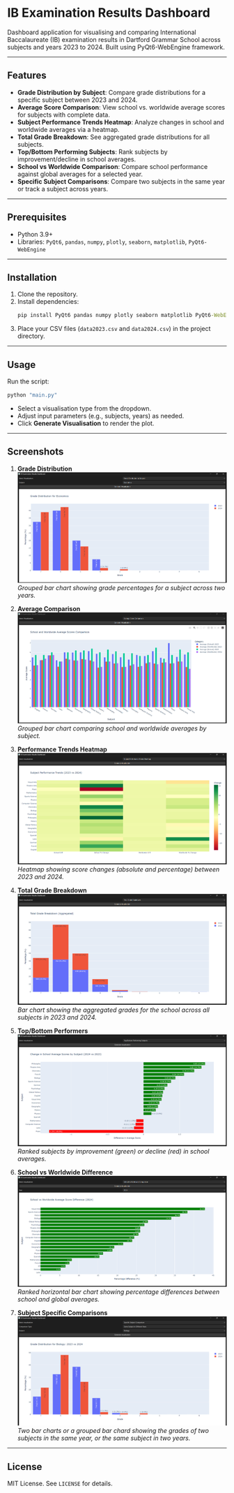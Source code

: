 # IB Examination Results Dashboard

Dashboard application for visualising and comparing International Baccalaureate (IB) examination results in Dartford Grammar School across subjects and years 2023 to 2024. Built using PyQt6-WebEngine framework.

---

## Features

- **Grade Distribution by Subject**: Compare grade distributions for a specific subject between 2023 and 2024.
- **Average Score Comparison**: View school vs. worldwide average scores for subjects with complete data.
- **Subject Performance Trends Heatmap**: Analyze changes in school and worldwide averages via a heatmap.
- **Total Grade Breakdown**: See aggregated grade distributions for all subjects.
- **Top/Bottom Performing Subjects**: Rank subjects by improvement/decline in school averages.
- **School vs Worldwide Comparison**: Compare school performance against global averages for a selected year.
- **Specific Subject Comparisons**: Compare two subjects in the same year or track a subject across years.

---

## Prerequisites

- Python 3.9+
- Libraries: `PyQt6`, `pandas`, `numpy`, `plotly`, `seaborn`, `matplotlib`, `PyQt6-WebEngine`

---

## Installation

1. Clone the repository.
2. Install dependencies:
   ```cmd
   pip install PyQt6 pandas numpy plotly seaborn matplotlib PyQt6-WebEngine
   ```
3. Place your CSV files (`data2023.csv` and `data2024.csv`) in the project directory.

---

## Usage

Run the script:
```cmd
python "main.py"
```

- Select a visualisation type from the dropdown.
- Adjust input parameters (e.g., subjects, years) as needed.
- Click **Generate Visualisation** to render the plot.

---

## Screenshots

1. **Grade Distribution**  
   ![Grade Distribution](images/grade_distribution.png)  
   *Grouped bar chart showing grade percentages for a subject across two years.*

2. **Average Comparison**  
   ![Average Comparison](images/average_comparison.png)  
   *Grouped bar chart comparing school and worldwide averages by subject.*

3. **Performance Trends Heatmap**  
   ![Heatmap](images/heatmap.png)  
   *Heatmap showing score changes (absolute and percentage) between 2023 and 2024.*

4. **Total Grade Breakdown**
   ![Total](images/total_breakdown.png)
   *Bar chart showing the aggregated grades for the school across all subjects in 2023 and 2024.*

5. **Top/Bottom Performers**  
   ![Top/Bottom](images/top_bottom.png)  
   *Ranked subjects by improvement (green) or decline (red) in school averages.*

6. **School vs Worldwide Difference**  
   ![Difference](images/school_vs_world.png)  
   *Ranked horizontal bar chart showing percentage differences between school and global averages.*

7. **Subject Specific Comparisons**
   ![Specific](images/specific.png)
   *Two bar charts or a grouped bar chard showing the grades of two subjects in the same year, or       the same subject in two years.*

---

## License

MIT License. See `LICENSE` for details.
